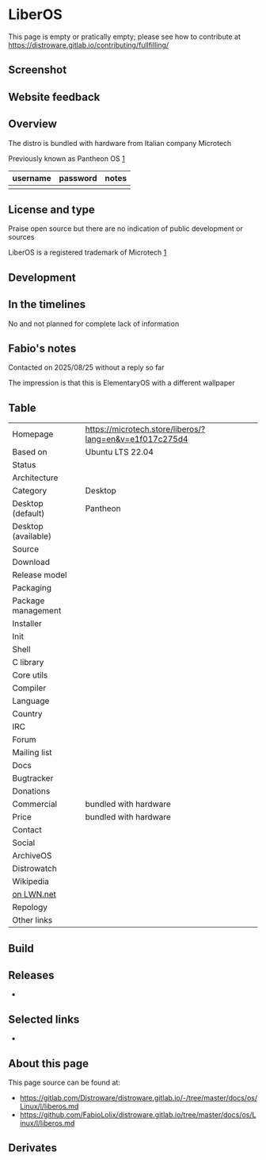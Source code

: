# LiberOS

This page is empty or pratically empty; please see how to contribute at <https://distroware.gitlab.io/contributing/fullfilling/>

## Screenshot


## Website feedback


## Overview

The distro is bundled with hardware from Italian company Microtech

Previously known as Pantheon OS [1](https://microtech.store/ubuntu-pantheon/?lang=en&v=e1f017c275d4)


| username | password | notes |
|----------|----------|-------|
|  |  |  |


## License and type

Praise open source but there are no indication of public development or sources

LiberOS is a registered trademark of Microtech [1](https://www.trademarkelite.com/europe/trademark/trademark-detail/018668964/LIBEROS)


## Development



## In the timelines

No and not planned for complete lack of information


## Fabio's notes

Contacted on 2025/08/25 without a reply so far

The impression is that this is ElementaryOS with a different wallpaper


## Table

|                       |  |
|-----------------------|--|
| Homepage              | <https://microtech.store/liberos/?lang=en&v=e1f017c275d4> |
| Based on              | Ubuntu LTS 22.04 |
| Status                |  |
| Architecture          |  |
| Category              | Desktop |
| Desktop (default)     | Pantheon |
| Desktop (available)   |  |
| Source                |  |
| Download              |  |
| Release model         |  |
| Packaging             |  |
| Package management    |  |
| Installer             |  |
| Init                  |  |
| Shell                 |  |
| C library             |  |
| Core utils            |  |
| Compiler              |  |
| Language              |  |
| Country               |  |
| IRC                   |  |
| Forum                 |  |
| Mailing list          |  |
| Docs                  |  |
| Bugtracker            |  |
| Donations             |  |
| Commercial            | bundled with hardware |
| Price                 | bundled with hardware |
| Contact               |  |
| Social                | <br> |
| ArchiveOS             |  |
| Distrowatch           |  |
| Wikipedia             |  |
| [on LWN.net](https://lwn.net/Distributions/) |  |
| Repology              |  |
| Other links           | <br> |


## Build



## Releases

* 


## Selected links

* 


## About this page

This page source can be found at:

* <https://gitlab.com/Distroware/distroware.gitlab.io/-/tree/master/docs/os/Linux/l/liberos.md>
* <https://github.com/FabioLolix/distroware.gitlab.io/tree/master/docs/os/Linux/l/liberos.md>


## Derivates


